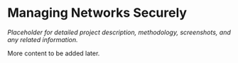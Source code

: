 # Managing Networks Securely

*Placeholder for detailed project description, methodology, screenshots, and any related information.*

More content to be added later.
